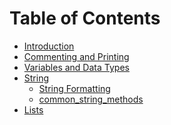 Table of Contents
=================

  * [Introduction](https://github.com/papa28x4/fta-python/blob/main/lessons/introduction.py)
  * [Commenting and Printing](https://github.com/papa28x4/fta-python/blob/main/lessons/comment_and_print.py)
  * [Variables and Data Types](https://github.com/papa28x4/fta-python/blob/main/lessons/variables_and_datatypes.py)
  * [String](https://github.com/papa28x4/fta-python/blob/main/lessons/string.py)
    * [String Formatting](https://github.com/papa28x4/fta-python/blob/main/lessons/string-formatting.py)
    * [common_string_methods](https://github.com/papa28x4/fta-python/blob/main/lessons/common_string_methods.py)
  * [Lists](https://github.com/papa28x4/fta-python/blob/main/lessons/lists.py)
  
      
  
